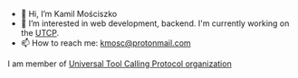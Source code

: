 - 👋 Hi, I’m Kamil Mościszko
- 👀 I’m interested in web development, backend. I'm currently working on the [UTCP](https://github.com/universal-tool-calling-protocol/go-utcp).
- 📫 How to reach me: kmosc@protonmail.com

I am member of [Universal Tool Calling Protocol organization](https://github.com/universal-tool-calling-protocol)

<!---
Raezil/Raezil is a ✨ special ✨ repository because its `README.md` (this file) appears on your GitHub profile.
You can click the Preview link to take a look at your changes.
--->
